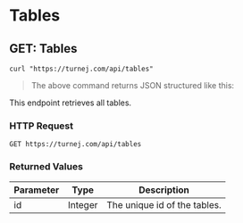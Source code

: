 # Tables

## GET: Tables

```shell
curl "https://turnej.com/api/tables"
```

> The above command returns JSON structured like this:

This endpoint retrieves all tables.

### HTTP Request

`GET https://turnej.com/api/tables`

### Returned Values

| Parameter | Type    | Description                  |
| --------- | ------- | ---------------------------- |
| id        | Integer | The unique id of the tables. |
